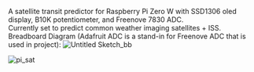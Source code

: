 A satellite transit predictor for Raspberry Pi Zero W with SSD1306 oled display, B10K potentiometer, and Freenove 7830 ADC.                            
Currently set to predict common weather imaging satellites + ISS.                                                          
Breadboard Diagram (Adafruit ADC is a stand-in for Freenove ADC that is used in project):
![Untitled Sketch_bb](https://github.com/northwesternHermeneutic/pi-satellite-predictor/assets/165076715/d6ab125d-7c65-4893-bfce-df016f57c045)

![pi_sat](https://github.com/northwesternHermeneutic/pi-satellite-predictor/assets/165076715/c4c8110d-47bb-44eb-869e-3eeee410ec67)

